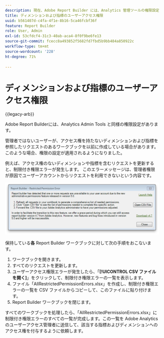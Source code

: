 ```yaml
---
description: 現在、Adobe Report Builder には、Analytics 管理ツールの権限設定に似た権限設定があります。
title: ディメンションおよび指標のユーザーアクセス権限
uuid: b561407d-c4fa-4f1e-8b16-5ca46fcbf36f
feature: Report Builder
role: User, Admin
exl-id: 53cfdcf4-31c3-40ab-aca4-8f0f9be6fe13
source-git-commit: fcecc8a493852f5682fd7fbd5b9bb484a850922c
workflow-type: tm+mt
source-wordcount: '228'
ht-degree: 71%

---
```


# ディメンションおよび指標のユーザーアクセス権限

{{legacy-arb}}

Adobe Report Builderには、Analytics Admin Tools と同様の権限設定があります。

管理者ではないユーザーが、アクセス権を持たないディメンションおよび指標を参照したリクエストのあるワークブックを以前に作成している場合があります。このような場合、権限の設定が適用されるようになりました。

例えば、アクセス権のないディメンションや指標を含むリクエストを更新すると、制限付き権限エラーが発生します。 このエラーメッセージは、管理者権限が原因でユーザーアカウントからリクエストを利用できないという内容です。

![&#x200B; 制限付き権限のエラーメッセージを示すスクリーンショット。](assets/arb_restrc_perm.png)

保持している&#x200B;**各** Report Builder ワークブックに対して次の手順をおこないます。

1. ワークブックを開きます。
1. すべてのリクエストを更新します。
1. ユーザーアクセス権限エラーが発生したら、「**[!UICONTROL CSV ファイルを開く]**」をクリックして、制限付き権限エラーの一覧を表示します。
1. ファイル「AllRestrictedPermissionErrors.xlsx」を作成し、制限付き権限エラーの一覧を CSV ファイルからコピーして、このファイルに貼り付けます。
1. Report Builder ワークブックを閉じます。

すべてのワークブックを処理したら、「AllRestrictedPermissionErrors.xlsx」に制限付き権限エラーのすべての一覧が完成します。この一覧を Adobe Analytics のユーザーアクセス管理者に送信して、該当する指標およびディメンションへのアクセス権を付与するように依頼します。
